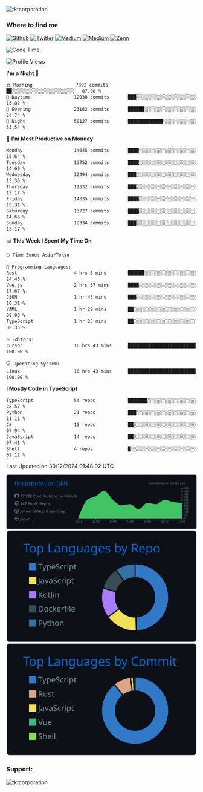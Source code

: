 <p align="left"> <img src="https://komarev.com/ghpvc/?username=tktcorporation&label=Profile%20views&color=0e75b6&style=flat" alt="tktcorporation" /> </p>

<h3>Where to find me</h3>
<p>
<a href="https://github.com/tktcorporation" target="_blank"><img alt="Github" src="https://img.shields.io/badge/GitHub-%2312100E.svg?&style=for-the-badge&logo=Github&logoColor=white" /></a>
<a href="https://twitter.com/tktcorporation" target="_blank"><img alt="Twitter" src="https://img.shields.io/badge/twitter-%231DA1F2.svg?&style=for-the-badge&logo=twitter&logoColor=white" /></a>
<a href="https://www.linkedin.com/in/tktcorporation" target="_blank"><img alt="Medium" src="https://img.shields.io/badge/linkdin-0a66c2.svg?&style=for-the-badge&logo=linkedin&logoColor=white" /></a>
<a href="https://qiita.com/tktcorporation" target="_blank"><img alt="Medium" src="https://img.shields.io/badge/qiita-55C500.svg?&style=for-the-badge&logo=qiita&logoColor=white" /></a>
<a href="https://zenn.dev/tktcorporation" target="_blank"><img alt="Zenn" src="https://img.shields.io/badge/Zenn-3EA8FF.svg?&style=for-the-badge&logo=Zenn&logoColor=white" /></a>
</p>
  
<!--START_SECTION:waka-->
![Code Time](http://img.shields.io/badge/Code%20Time-1%2C975%20hrs%2013%20mins-blue)

![Profile Views](http://img.shields.io/badge/Profile%20Views-0-blue)

**I'm a Night 🦉** 

```text
🌞 Morning                7392 commits        ██░░░░░░░░░░░░░░░░░░░░░░░   07.90 % 
🌆 Daytime                12938 commits       ███░░░░░░░░░░░░░░░░░░░░░░   13.82 % 
🌃 Evening                23162 commits       ██████░░░░░░░░░░░░░░░░░░░   24.74 % 
🌙 Night                  50127 commits       █████████████░░░░░░░░░░░░   53.54 % 
```
📅 **I'm Most Productive on Monday** 

```text
Monday                   14645 commits       ████░░░░░░░░░░░░░░░░░░░░░   15.64 % 
Tuesday                  13752 commits       ████░░░░░░░░░░░░░░░░░░░░░   14.69 % 
Wednesday                12494 commits       ███░░░░░░░░░░░░░░░░░░░░░░   13.35 % 
Thursday                 12332 commits       ███░░░░░░░░░░░░░░░░░░░░░░   13.17 % 
Friday                   14335 commits       ████░░░░░░░░░░░░░░░░░░░░░   15.31 % 
Saturday                 13727 commits       ████░░░░░░░░░░░░░░░░░░░░░   14.66 % 
Sunday                   12334 commits       ███░░░░░░░░░░░░░░░░░░░░░░   13.17 % 
```


📊 **This Week I Spent My Time On** 

```text
🕑︎ Time Zone: Asia/Tokyo

💬 Programming Languages: 
Rust                     4 hrs 5 mins        ██████░░░░░░░░░░░░░░░░░░░   24.45 % 
Vue.js                   2 hrs 57 mins       ████░░░░░░░░░░░░░░░░░░░░░   17.67 % 
JSON                     1 hr 43 mins        ███░░░░░░░░░░░░░░░░░░░░░░   10.31 % 
YAML                     1 hr 29 mins        ██░░░░░░░░░░░░░░░░░░░░░░░   08.93 % 
TypeScript               1 hr 23 mins        ██░░░░░░░░░░░░░░░░░░░░░░░   08.35 % 

🔥 Editors: 
Cursor                   16 hrs 43 mins      █████████████████████████   100.00 % 

💻 Operating System: 
Linux                    16 hrs 43 mins      █████████████████████████   100.00 % 
```

**I Mostly Code in TypeScript** 

```text
TypeScript               54 repos            ███████░░░░░░░░░░░░░░░░░░   28.57 % 
Python                   21 repos            ███░░░░░░░░░░░░░░░░░░░░░░   11.11 % 
C#                       15 repos            ██░░░░░░░░░░░░░░░░░░░░░░░   07.94 % 
JavaScript               14 repos            ██░░░░░░░░░░░░░░░░░░░░░░░   07.41 % 
Shell                    4 repos             █░░░░░░░░░░░░░░░░░░░░░░░░   02.12 % 
```




 Last Updated on 30/12/2024 01:48:02 UTC
<!--END_SECTION:waka-->

[![](https://raw.githubusercontent.com/tktcorporation/tktcorporation/master/profile-summary-card-output/github_dark/0-profile-details.svg)](https://github.com/vn7n24fzkq/github-profile-summary-cards)
[![](https://raw.githubusercontent.com/tktcorporation/tktcorporation/master/profile-summary-card-output/github_dark/1-repos-per-language.svg)](https://github.com/vn7n24fzkq/github-profile-summary-cards) [![](https://raw.githubusercontent.com/tktcorporation/tktcorporation/master/profile-summary-card-output/github_dark/2-most-commit-language.svg)](https://github.com/vn7n24fzkq/github-profile-summary-cards)

<h3 align="left">Support:</h3>
<p><a href="https://www.buymeacoffee.com/tktcorporation"> <img align="left" src="https://cdn.buymeacoffee.com/buttons/v2/default-yellow.png" height="50" width="210" alt="tktcorporation" /></a></p><br><br>
